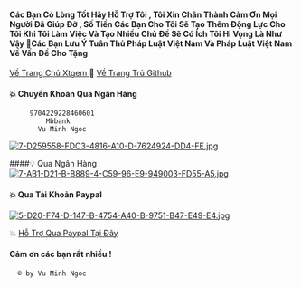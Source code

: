 #### Các Bạn Có Lòng Tốt Hãy Hỗ Trợ Tôi , Tôi Xin Chân Thành Cảm Ơn Mọi Người Đã Giúp Đỡ , Số Tiền Các Bạn Cho Tôi Sẽ Tạo Thêm Động Lực Cho Tôi Khi Tôi Làm Việc Và Tạo Nhiều Chủ Đề Sẽ Có Ích Tôi Hi Vọng Là Như Vậy 🥰Các Bạn Lưu Ý Tuân Thủ Pháp Luật Việt Nam Và Pháp Luật Việt Nam Về Vấn Đề Cho Tặng 
[Về Trang Chủ Xtgem ](http://vmnit.mobie.in/) 🚥 [Về Trang Trủ Github](https://github.com/vuminhngocpt/vuminhngocpt-gmail.com)


#### 💥 Chuyển Khoản Qua Ngân Hàng
         9704229228460601￼
             Mbbank
           Vu Minh Ngoc
[![7-D259558-FDC3-4816-A10-D-7624924-DD4-FE.jpg](https://i.postimg.cc/8zvtkbnP/7-D259558-FDC3-4816-A10-D-7624924-DD4-FE.jpg)](https://postimg.cc/Yvp1bQHJ)

####💡 Qua Ngân Hàng [![7-AB1-D21-B-B889-4-C59-96-E9-949003-FD55-A5.jpg](https://i.postimg.cc/w3Kfjdwj/7-AB1-D21-B-B889-4-C59-96-E9-949003-FD55-A5.jpg)](https://postimg.cc/tn5tB80K) 

#### 💥 Qua Tài Khoản Paypal 
[![5-D20-F74-D-147-B-4754-A40-B-9751-B47-E49-E4.jpg](https://i.postimg.cc/66G0fctV/5-D20-F74-D-147-B-4754-A40-B-9751-B47-E49-E4.jpg)](https://postimg.cc/rzMx8Sdz) 

💥  [Hỗ Trợ Qua Paypal Tại Đây](https://paypal.me/ngocxyz?country.x=VN&locale.x=vi_VN)




####   Cảm ơn các bạn rất nhiều !



      ©️ by Vu Minh Ngoc
